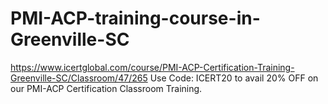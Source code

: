 # PMI-ACP-training-course-in-Greenville-SC
https://www.icertglobal.com/course/PMI-ACP-Certification-Training-Greenville-SC/Classroom/47/265     Use Code: ICERT20 to avail 20% OFF on our PMI-ACP Certification Classroom Training.
